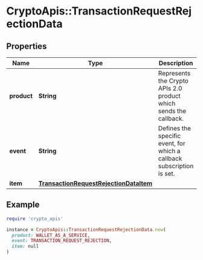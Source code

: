 # CryptoApis::TransactionRequestRejectionData

## Properties

| Name | Type | Description | Notes |
| ---- | ---- | ----------- | ----- |
| **product** | **String** | Represents the Crypto APIs 2.0 product which sends the callback. |  |
| **event** | **String** | Defines the specific event, for which a callback subscription is set. |  |
| **item** | [**TransactionRequestRejectionDataItem**](TransactionRequestRejectionDataItem.md) |  |  |

## Example

```ruby
require 'crypto_apis'

instance = CryptoApis::TransactionRequestRejectionData.new(
  product: WALLET_AS_A_SERVICE,
  event: TRANSACTION_REQUEST_REJECTION,
  item: null
)
```

